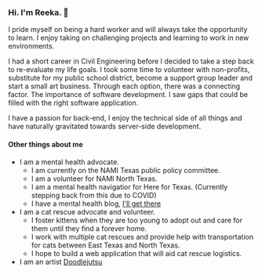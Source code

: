 ### Hi. I'm Reeka. :wave:
I pride myself on being a hard worker and will always take the opportunity to learn. I enjoy taking on challenging projects and learning to work in new environments.

I had a short career in Civil Engineering before I decided to take a step back to re-evaluate my life goals. I took some time to volunteer with non-profits, substitute for my public school district, become a support group leader and start a small art business. Through each option, there was a connecting factor. The importance of software development. I saw gaps that could be filled with the right software application.

I have a passion for back-end, I enjoy the technical side of all things and have naturally gravitated towards server-side development.

#### Other things about me
* I am a mental health advocate. 
  * I am currently on the NAMI Texas public policy committee. 
  * I am a volunteer for NAMI North Texas.
  * I am a mental health navigatior for Here for Texas. (Currently stepping back from this due to COVID)
  * I have a mental health blog, [I'll get there](https://illgetthere.com/)
* I am a cat rescue advocate and volunteer.
  * I foster kittens when they are too young to adopt out and care for them until they find a forever home.
  * I work with multiple cat rescues and provide help with transportation for cats between East Texas and North Texas. 
  * I hope to build a web application that will aid cat rescue logistics. 
* I am an artist [Doodlejutsu](https://doodlejutsu.com/)
